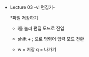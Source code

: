 * Lecture 03 -vi 편집기-

   *파일 저장하기

   * i를 눌러 편집 모드로 진입

   * shift + ; 으로 명령어 입력 모드 전환

   * w = 저장 q = 나가기
